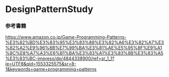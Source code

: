 # DesignPatternStudy
### 参考書籍
https://www.amazon.co.jp/Game-Programming-Patterns-%E3%82%BD%E3%83%95%E3%83%88%E3%82%A6%E3%82%A7%E3%82%A2%E9%96%8B%E7%99%BA%E3%81%AE%E5%95%8F%E9%A1%8C%E8%A7%A3%E6%B1%BA%E3%83%A1%E3%83%8B%E3%83%A5%E3%83%BC-impress/dp/4844338900/ref=sr_1_1?ie=UTF8&qid=1553325575&sr=8-1&keywords=game+programming+patterns
